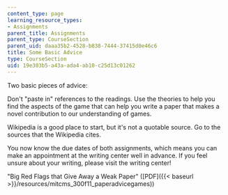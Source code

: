 ```yaml
---
content_type: page
learning_resource_types:
- Assignments
parent_title: Assignments
parent_type: CourseSection
parent_uid: daaa35b2-4528-b838-7444-37415d0e46c6
title: Some Basic Advice
type: CourseSection
uid: 19e303b5-a43a-ada4-ab10-c25d13c01262
---
```


Two basic pieces of advice:

Don't "paste in" references to the readings. Use the theories to help you find the aspects of the game that can help you write a paper that makes a novel contribution to our understanding of games.

Wikipedia is a good place to start, but it's not a quotable source. Go to the sources that the Wikipedia cites.

You now know the due dates of both assignments, which means you can make an appointment at the writing center well in advance. If you feel unsure about your writing, please visit the writing center!

"Big Red Flags that Give Away a Weak Paper" ([PDF]({{< baseurl >}}/resources/mitcms_300f11_paperadvicegames))